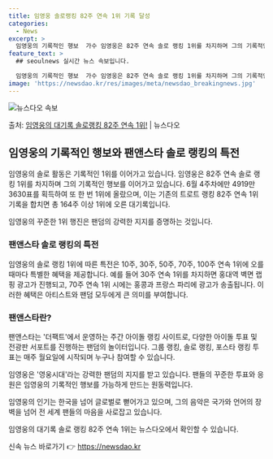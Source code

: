 ```yaml
---
title: 임영웅 솔로랭킹 82주 연속 1위 기록 달성
categories:
  - News
excerpt: >
  임영웅의 기록적인 행보  가수 임영웅은 82주 연속 솔로 랭킹 1위를 차지하며 그의 기록적인 행보를 계속 이…
feature_text: >
  ## seoulnews 실시간 뉴스 속보입니다.

  임영웅의 기록적인 행보  가수 임영웅은 82주 연속 솔로 랭킹 1위를 차지하며 그의 기록적인 행보를 계속 이…
image: 'https://newsdao.kr/res/images/meta/newsdao_breakingnews.jpg'
---
```


![뉴스다오 속보](https://newsdao.kr/res/images/meta/newsdao_breakingnews.jpg)

<p>출처: <a href="https://newsdao.kr/4615" rel="dofollow">임영웅의 대기록 솔로랭킹 82주 연속 1위!</a> | 뉴스다오</p>

<h2 data-ke-size="size26">임영웅의 기록적인 행보와 팬앤스타 솔로 랭킹의 특전</h2>

임영웅의 솔로 활동은 기록적인 1위를 이어가고 있습니다. 임영웅은 82주 연속 솔로 랭킹 1위를 차지하며 그의 기록적인 행보를 이어가고 있습니다. 6월 4주차에만 4919만 3630표를 획득하여 또 한 번 1위에 올랐으며, 이는 기존의 트로트 랭킹 82주 연속 1위 기록을 합치면 총 164주 이상 1위에 오른 대기록입니다. 

임영웅의 꾸준한 1위 행진은 팬덤의 강력한 지지를 증명하는 것입니다.

<h3>팬앤스타 솔로 랭킹의 특전</h3>
임영웅의 솔로 랭킹 1위에 따른 특전은 10주, 30주, 50주, 70주, 100주 연속 1위에 오를 때마다 특별한 혜택을 제공합니다. 예를 들어 30주 연속 1위를 차지하면 홍대역 벽면 랩핑 광고가 진행되고, 70주 연속 1위 시에는 홍콩과 프랑스 파리에 광고가 송출됩니다. 이러한 혜택은 아티스트와 팬덤 모두에게 큰 의미를 부여합니다.

<h3>팬앤스타란?</h3>
팬앤스타는 '더팩트'에서 운영하는 주간 아이돌 랭킹 사이트로, 다양한 아이돌 투표 및 전광판 서포트를 진행하는 팬덤의 놀이터입니다. 그룹 랭킹, 솔로 랭킹, 포스타 랭킹 투표는 매주 월요일에 시작되며 누구나 참여할 수 있습니다.

임영웅은 '영웅시대'라는 강력한 팬덤의 지지를 받고 있습니다. 팬들의 꾸준한 투표와 응원은 임영웅의 기록적인 행보를 가능하게 만드는 원동력입니다.

임영웅의 인기는 한국을 넘어 글로벌로 뻗어가고 있으며, 그의 음악은 국가와 언어의 장벽을 넘어 전 세계 팬들의 마음을 사로잡고 있습니다.

임영웅의 대기록 솔로 랭킹 82주 연속 1위는 뉴스다오에서 확인할 수 있습니다. 

신속 뉴스 바로가기 👉 <a href="https://newsdao.kr" rel="dofollow">https://newsdao.kr</a>


